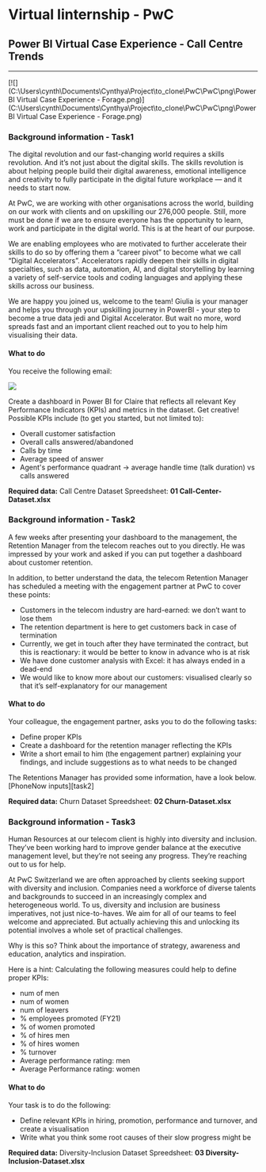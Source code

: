 # Virtual Iinternship - PwC
## Power BI Virtual Case Experience - Call Centre Trends
------------
[![](C:\Users\cynth\Documents\Cynthya\Project\to_clone\PwC\PwC\png\Power BI Virtual Case Experience - Forage.png)](C:\Users\cynth\Documents\Cynthya\Project\to_clone\PwC\PwC\png\Power BI Virtual Case Experience - Forage.png)
### Background information - Task1

The digital revolution and our fast-changing world requires a skills revolution. And it’s not just about the digital skills. The skills revolution is about helping people build their digital awareness, emotional intelligence and creativity to fully participate in the digital future workplace — and it needs to start now.

At PwC, we are working with other organisations across the world, building on our work with clients and on upskilling our 276,000 people. Still, more must be done if we are to ensure everyone has the opportunity to learn, work and participate in the digital world. This is at the heart of our purpose.

We are enabling employees who are motivated to further accelerate their skills to do so by offering them a “career pivot” to become what we call “Digital Accelerators”. Accelerators rapidly deepen their skills in digital specialties, such as data, automation, AI, and digital storytelling by learning a variety of self-service tools and coding languages and applying these skills across our business.

We are happy you joined us, welcome to the team! Giulia is your manager and helps you through your upskilling journey in PowerBI - your step to become a true data jedi and Digital Accelerator. But wait no more, word spreads fast and an important client reached out to you to help him visualising their data.

#### What to do
You receive the following email:

[![](https://cdn.theforage.com/vinternships/companyassets/4sLyCPgmsy8DA6Dh3/9RbnZnMj2k93xffms/Screen%20Shot%202021-06-15%20at%205.23.06%20PM.png)](https://cdn.theforage.com/vinternships/companyassets/4sLyCPgmsy8DA6Dh3/9RbnZnMj2k93xffms/Screen%20Shot%202021-06-15%20at%205.23.06%20PM.png)

Create a dashboard in Power BI for Claire that reflects all relevant Key Performance Indicators (KPIs) and metrics in the dataset. Get creative! 
Possible KPIs include (to get you started, but not limited to):
- Overall customer satisfaction
- Overall calls answered/abandoned
- Calls by time
- Average speed of answer
- Agent's performance quadrant -> average handle time (talk duration) vs calls answered

**Required data:**
Call Centre Dataset Spreedsheet: **01 Call-Center-Dataset.xlsx**

### Background information - Task2

A few weeks after presenting your dashboard to the management, the Retention Manager from the telecom reaches out to you directly. He was impressed by your work and asked if you can put together a dashboard about customer retention.

In addition, to better understand the data, the telecom Retention Manager has scheduled a meeting with the engagement partner at PwC to cover these points:

- Customers in the telecom industry are hard-earned: we don’t want to lose them
- The retention department is here to get customers back in case of termination 
- Currently, we get in touch after they have terminated the contract, but this is reactionary: it would be better to know in advance who is at risk 
- We  have done customer analysis with Excel: it has always ended in a dead-end
- We would like to know more about our customers: visualised clearly so that it’s self-explanatory for our management

#### What to do
Your colleague, the engagement partner, asks you to do the following tasks:

- Define proper KPIs
- Create a dashboard for the retention manager reflecting the KPIs
- Write a short email to him (the engagement partner) explaining your findings, and include suggestions as to what needs to be changed

The Retentions Manager has provided some information, have a look below.
[PhoneNow inputs][task2]

**Required data:**
Churn Dataset Spreedsheet: **02 Churn-Dataset.xlsx**

### Background information - Task3

Human Resources at our telecom client is highly into diversity and inclusion. They’ve been working hard to improve gender balance at the executive management level, but they’re not seeing any progress. They’re reaching out to us for help.

At PwC Switzerland we are often approached by clients seeking support with diversity and inclusion. Companies need a workforce of diverse talents and backgrounds to succeed in an increasingly complex and heterogeneous world. To us, diversity and inclusion are business imperatives, not just nice-to-haves. We aim for all of our teams to feel welcome and appreciated. But actually achieving this and unlocking its potential involves a whole set of practical challenges.

Why is this so?
Think about the importance of strategy, awareness and education, analytics and inspiration. 

Here is a hint: Calculating the following measures could help to define proper KPIs:

- num of men
- num of women
- num of leavers
- % employees promoted (FY21)
- % of women promoted
- % of hires men
- % of hires women
- % turnover 
- Average performance rating: men
- Average Performance rating: women

#### What to do

Your task is to do the following:

- Define relevant KPIs in hiring, promotion, performance and turnover, and create a visualisation
- Write what you think some root causes of their slow progress might be

**Required data:**
Diversity-Inclusion Dataset Spreedsheet: **03 Diversity-Inclusion-Dataset.xlsx**